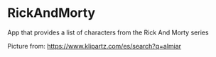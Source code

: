 # RickAndMorty
App that provides a list of characters from the Rick And Morty series

Picture from:
https://www.klipartz.com/es/search?q=almiar

